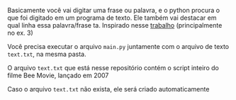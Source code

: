 Basicamente você vai digitar uma frase ou palavra, e o python procura o que foi digitado em um programa de texto. Ele também vai destacar em qual linha essa palavra/frase ta. Inspirado 
nesse [trabalho](https://github.com/Kovalski-rgb/RA_AF10)  (principalmente no ex. 3)

Você precisa executar o arquivo `main.py` juntamente com o arquivo de texto `text.txt`, na mesma pasta.

O arquivo `text.txt` que está nesse repositório contém o script inteiro do filme Bee Movie, lançado em 2007

Caso o arquivo `text.txt` não exista, ele será criado automaticamente
